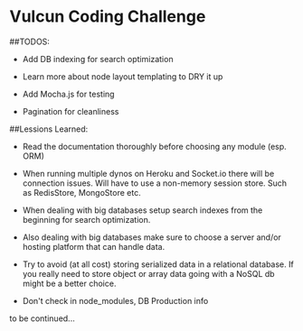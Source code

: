 # Vulcun Coding Challenge

##TODOS:

- Add DB indexing for search optimization

- Learn more about node layout templating to DRY it up

- Add Mocha.js for testing

- Pagination for cleanliness

##Lessions Learned:

- Read the documentation thoroughly before choosing any module (esp. ORM)

- When running multiple dynos on Heroku and Socket.io there will be connection issues. Will have to use a non-memory session store. Such as RedisStore, MongoStore etc.

- When dealing with big databases setup search indexes from the beginning for search optimization.

- Also dealing with big databases make sure to choose a server and/or hosting platform that can handle data.

- Try to avoid (at all cost) storing serialized data in a relational database. If you really need to store object or array data going with a NoSQL db might be a better choice.

- Don't check in node_modules, DB Production info

to be continued...

